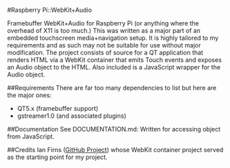 #Raspberry Pi::WebKit+Audio

Framebuffer WebKit+Audio for Raspberry Pi (or anything where the overhead of X11 is too much.) This was written as a major part of an embedded touchscreen media+navigation setup. It is highly tailored to my requirements and as such may not be suitable for use without major modification. The project consists of source for a QT application that renders HTML via a WebKit container that emits Touch events and exposes an Audio object to the HTML. Also included is a JavaScript wrapper for the Audio object.

##Requirements
There are far too many dependencies to list but here are the major ones:

- QT5.x (framebuffer support)
- gstreamer1.0 (and associated plugins)

##Documentation
See DOCUMENTATION.md: Written for accessing object from JavaScript.

##Credits
Ian Firns ([GitHub Project](https://github.com/firnsy/qt5-webkit-container)) whose WebKit container project served as the starting point for my project.
